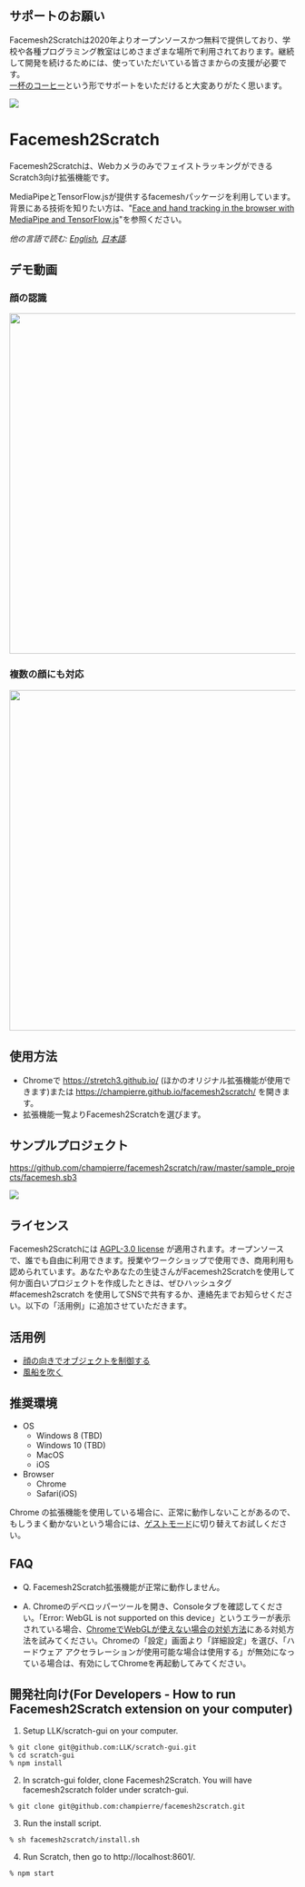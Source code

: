 ## サポートのお願い

Facemesh2Scratchは2020年よりオープンソースかつ無料で提供しており、学校や各種プログラミング教室はじめさまざまな場所で利用されております。継続して開発を続けるためには、使っていただいている皆さまからの支援が必要です。<br />
[一杯のコーヒー](https://www.buymeacoffee.com/champierre)という形でサポートをいただけると大変ありがたく思います。

<a href="https://www.buymeacoffee.com/champierre"><img src="https://user-images.githubusercontent.com/10215/215533679-bb41b1a2-ba42-4eb6-9f9a-6d0bd67f3aaa.png"></a>

# Facemesh2Scratch

Facemesh2Scratchは、WebカメラのみでフェイストラッキングができるScratch3向け拡張機能です。

MediaPipeとTensorFlow.jsが提供するfacemeshパッケージを利用しています。背景にある技術を知りたい方は、"[Face and hand tracking in the browser with MediaPipe and TensorFlow.js](https://blog.tensorflow.org/2020/03/face-and-hand-tracking-in-browser-with-mediapipe-and-tensorflowjs.html)"を参照ください。

*他の言語で読む: [English](README.en.md), [日本語](README.md).*

## デモ動画

### 顔の認識

  <img src="images/facemesh.gif" width="600" />

### 複数の顔にも対応

  <img src="images/facemesh_multiple_faces.gif" width="600" />

## 使用方法

- Chromeで https://stretch3.github.io/ (ほかのオリジナル拡張機能が使用できます)または https://champierre.github.io/facemesh2scratch/ を開きます。
- 拡張機能一覧よりFacemesh2Scratchを選びます。

## サンプルプロジェクト

https://github.com/champierre/facemesh2scratch/raw/master/sample_projects/facemesh.sb3

<img src="images/en/sample_project.png" />

## ライセンス

Facemesh2Scratchには [AGPL-3.0 license](./LICENSE) が適用されます。オープンソースで、誰でも自由に利用できます。授業やワークショップで使用でき、商用利用も認められています。あなたやあなたの生徒さんがFacemesh2Scratchを使用して何か面白いプロジェクトを作成したときは、ぜひハッシュタグ #facemesh2scratch を使用してSNSで共有するか、連絡先までお知らせください。以下の「活用例」に追加させていただきます。

## 活用例

- [顔の向きでオブジェクトを制御する](https://twitter.com/y0sh1k10/status/1244241128074797057)
- [風船を吹く](https://twitter.com/kuroyanagi_css/status/1241510719834558467)

## 推奨環境

- OS
  - Windows 8 (TBD)
  - Windows 10 (TBD)
  - MacOS
  - iOS
- Browser
  - Chrome
  - Safari(iOS)

Chrome の拡張機能を使用している場合に、正常に動作しないことがあるので、もしうまく動かないという場合には、[ゲストモード](https://support.google.com/chrome/answer/6130773?hl=ja)に切り替えてお試しください。

## FAQ

- Q. Facemesh2Scratch拡張機能が正常に動作しません。

- A. Chromeのデベロッパーツールを開き、Consoleタブを確認してください。「Error: WebGL is not supported on this device」というエラーが表示されている場合、[ChromeでWebGLが使えない場合の対処方法](https://masshiro.blog/webgl-chrome/)にある対処方法を試みてください。Chromeの「設定」画面より「詳細設定」を選び、「ハードウェア アクセラレーションが使用可能な場合は使用する」が無効になっている場合は、有効にしてChromeを再起動してみてください。

## 開発社向け(For Developers - How to run Facemesh2Scratch extension on your computer)

1. Setup LLK/scratch-gui on your computer.

  ```
  % git clone git@github.com:LLK/scratch-gui.git
  % cd scratch-gui
  % npm install
  ```

2. In scratch-gui folder, clone Facemesh2Scratch. You will have facemesh2scratch folder under scratch-gui.

  ```
  % git clone git@github.com:champierre/facemesh2scratch.git
  ```

3. Run the install script.

  ```
  % sh facemesh2scratch/install.sh
  ```

4. Run Scratch, then go to http://localhost:8601/.

  ```
  % npm start
  ```

